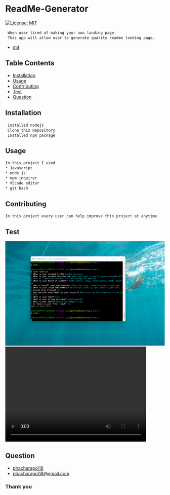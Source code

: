 # ReadMe-Generator 
[![License: MIT](https://img.shields.io/badge/License-MIT-yellow.svg)](https://opensource.org/licenses/MIT)
     
     When user tired of making your own landing page.
     This app will allow user to generate quality readme landing page.
- [mit](https://choosealicense.com/licenses/mit/)
## Table Contents

  - [Installation](#installation)
  - [Usage](#usage)
  - [Contributing](#contributing)
  - [Test](#test)
  - [Question](#question)
   
<a name="installation"></a>
## Installation
     Installed nodejs
     Clone this Repository
     Installed npm package
    
<a name="usage"></a>
## Usage
    In this project I used
    * Javascript
    * node.js
    * npm inquirer
    * VScode editor
    * git bash
   

<a name="contributing"></a>
## Contributing
    In this project every user can help improve this project at anytime.
    
<a name="test"></a>
## Test
![screenShot](imagesandvideo/screen.png)
<video  width="445" height="300" controls
 src="imagesandvideo/Demo-readme.mp4" type="video/mp4">
</video>

<a name="question"></a>
## Question
- [phacharapol18](https://github.com/phacharapol18)
- <a href = "mailto:phacharapol18@gmail.com" target = "_blank">phacharapol18@gmail.com</a>
### Thank you
    
    